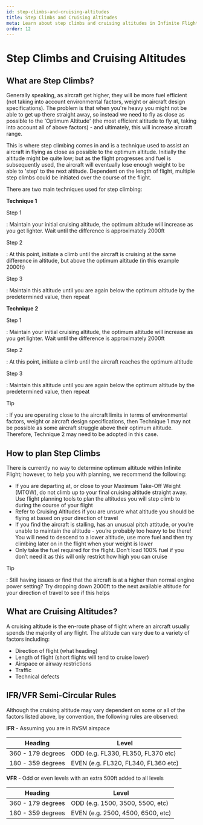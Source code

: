 ```yaml
---
id: step-climbs-and-cruising-altitudes
title: Step Climbs and Cruising Altitudes
meta: Learn about step climbs and cruising altitudes in Infinite Flight.
order: 12
---
```


# Step Climbs and Cruising Altitudes



## What are Step Climbs?

Generally speaking, as aircraft get higher, they will be more fuel efficient (not taking into account environmental factors, weight or aircraft design specifications). The problem is that when you're heavy you might not be able to get up there straight away, so instead we need to fly as close as possible to the 'Optimum Altitude' (the most efficient altitude to fly at, taking into account all of above factors) - and ultimately, this will increase aircraft range.



This is where step climbing comes in and is a technique used to assist an aircraft in flying as close as possible to the optimum altitude. Initially the altitude might be quite low; but as the flight progresses and fuel is subsequently used, the aircraft will eventually lose enough weight to be able to 'step' to the next altitude. Dependent on the length of flight, multiple step climbs could be initiated over the course of the flight.



There are two main techniques used for step climbing:



**Technique 1**

Step 1

: Maintain your initial cruising altitude, the optimum altitude will increase as you get lighter. Wait until the difference is approximately 2000ft



Step 2

: At this point, initiate a climb until the aircraft is cruising at the same difference in altitude, but above the optimum altitude (in this example 2000ft)



Step 3

: Maintain this altitude until you are again below the optimum altitude by the predetermined value, then repeat



**Technique 2**

Step 1

: Maintain your initial cruising altitude, the optimum altitude will increase as you get lighter. Wait until the difference is approximately 2000ft



Step 2

: At this point, initiate a climb until the aircraft reaches the optimum altitude



Step 3

: Maintain this altitude until you are again below the optimum altitude by the predetermined value, then repeat



Tip

: If you are operating close to the aircraft limits in terms of environmental factors, weight or aircraft design specifications, then Technique 1 may not be possible as some aircraft struggle above their optimum altitude. Therefore, Technique 2 may need to be adopted in this case.



## How to plan Step Climbs

There is currently no way to determine optimum altitude within Infinite Flight; however, to help you with planning, we recommend the following:



- If you are departing at, or close to your Maximum Take-Off Weight (MTOW), do not climb up to your final cruising altitude straight away. Use flight planning tools to plan the altitudes you will step climb to during the course of your flight
- Refer to Cruising Altitudes if you are unsure what altitude you should be flying at based on your direction of travel
- If you find the aircraft is stalling, has an unusual pitch attitude, or you’re unable to maintain the altitude - you’re probably too heavy to be there! You will need to descend to a lower altitude, use more fuel and then try climbing later on in the flight when your weight is lower
- Only take the fuel required for the flight. Don’t load 100% fuel if you don’t need it as this will only restrict how high you can cruise



Tip

: Still having issues or find that the aircraft is at a higher than normal engine power setting? Try dropping down 2000ft to the next available altitude for your direction of travel to see if this helps



## What are Cruising Altitudes?



A cruising altitude is the en-route phase of flight where an aircraft usually spends the majority of any flight. The altitude can vary due to a variety of factors including:



- Direction of flight (what heading)
- Length of flight (short flights will tend to cruise lower)
- Airspace or airway restrictions
- Traffic
- Technical defects



## IFR/VFR Semi-Circular Rules



Although the cruising altitude may vary dependent on some or all of the factors listed above, by convention, the following rules are observed:



**IFR** - Assuming you are in RVSM airspace

| Heading           | Level                               |
| ----------------- | ----------------------------------- |
| 360 - 179 degrees | ODD (e.g. FL330, FL350, FL370 etc)  |
| 180 - 359 degrees | EVEN (e.g. FL320, FL340, FL360 etc) |



**VFR** - Odd or even levels with an extra 500ft added to all levels

| Heading           | Level                             |
| ----------------- | --------------------------------- |
| 360 - 179 degrees | ODD (e.g. 1500, 3500, 5500, etc)  |
| 180 - 359 degrees | EVEN (e.g. 2500, 4500, 6500, etc) |






